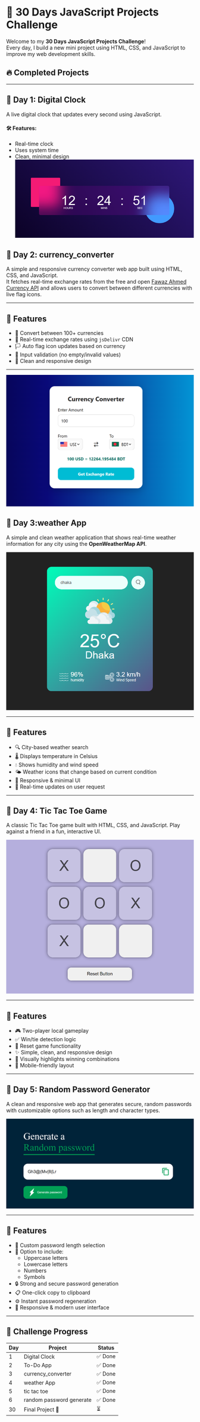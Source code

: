 # 🚀 30 Days JavaScript Projects Challenge

Welcome to my **30 Days JavaScript Projects Challenge**!  
Every day, I build a new mini project using HTML, CSS, and JavaScript to improve my web development skills.

## 🔥 Completed Projects

---

## 📅 Day 1: Digital Clock

A live digital clock that updates every second using JavaScript.

#### 🛠️ Features:
- Real-time clock
- Uses system time
- Clean, minimal design
![Digital Clock](Digital_clock/asssets/digital_clock.png) <!-- Replace with actual image -->

## 📅 Day 2: currency_converter

A simple and responsive currency converter web app built using HTML, CSS, and JavaScript.  
It fetches real-time exchange rates from the free and open [Fawaz Ahmed Currency API](https://github.com/fawazahmed0/currency-api) and allows users to convert between different currencies with live flag icons.

---

## 🚀 Features

- 🔁 Convert between 100+ currencies
- 📡 Real-time exchange rates using `jsDelivr` CDN
- 🏳️ Auto flag icon updates based on currency
- 🧮 Input validation (no empty/invalid values)
- 🎨 Clean and responsive design

---
![currency_converter](currency_convertor/assets/image.png) <!-- Replace with actual image -->

## 📅 Day 3:weather App

A simple and clean weather application that shows real-time weather information for any city using the **OpenWeatherMap API**.

![Weather App UI](weatherApp/images/weatherapp.png) 

---

## 🚀 Features

- 🔍 City-based weather search
- 🌡️ Displays temperature in Celsius
- 💧 Shows humidity and wind speed
- 🌤️ Weather icons that change based on current condition
- 📱 Responsive & minimal UI
- 🔁 Real-time updates on user request

---

## 📅 Day 4: Tic Tac Toe Game

A classic Tic Tac Toe game built with HTML, CSS, and JavaScript. Play against a friend in a fun, interactive UI.

![Tic Tac Toe UI](Tic_tac_toe/image.png)

---

## 🚀 Features

- 🎮 Two-player local gameplay  
- ✅ Win/tie detection logic  
- 🔄 Reset game functionality  
- ✨ Simple, clean, and responsive design  
- 🎨 Visually highlights winning combinations  
- 📱 Mobile-friendly layout  

---

## 📅 Day 5: Random Password Generator

A clean and responsive web app that generates secure, random passwords with customizable options such as length and character types.

![Password Generator UI](random_password/images/image.png)

---

## 🚀 Features

- 🔢 Custom password length selection  
- 🔡 Option to include:
  - Uppercase letters
  - Lowercase letters
  - Numbers
  - Symbols  
- 🔒 Strong and secure password generation  
- 📋 One-click copy to clipboard  
- ⚙️ Instant password regeneration  
- 📱 Responsive & modern user interface  

---

## 📅 Challenge Progress

| Day | Project         | Status     |
|-----|------------------|------------|
| 1   | Digital Clock    | ✅ Done     |
| 2   | To-Do App        | ✅ Done     |
| 3   | currency_converter| ✅ Done  |
| 4   | weather App      |✅ Done |
| 5 | tic tac toe          | ✅ Done   |
| 6 | random password generate        | ✅ Done   |
| 30  | Final Project 🎯 | ⏳         |



